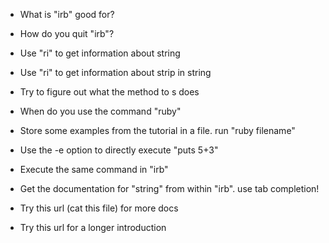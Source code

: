- What is "irb" good for?

- How do you quit "irb"?

- Use "ri" to get information about string

- Use "ri" to get information about strip in string

- Try to figure out what the method to s does

- When do you use the command "ruby"

- Store some examples from the tutorial in a file. run "ruby filename"

- Use the -e option to directly execute "puts 5+3"

- Execute the same command in "irb"

- Get the documentation for "string" from within "irb". use tab completion!

- Try this url (cat this file) for more docs

- Try this url for a longer introduction

